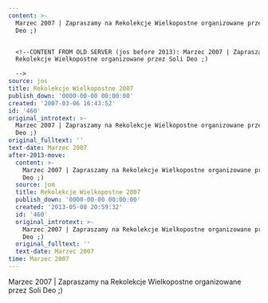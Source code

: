 ```yaml
---
content: >-
  Marzec 2007 | Zapraszamy na Rekolekcje Wielkopostne organizowane przez Soli
  Deo ;)


  <!--CONTENT FROM OLD SERVER (jos before 2013): Marzec 2007 | Zapraszamy na
  Rekolekcje Wielkopostne organizowane przez Soli Deo ;) 

  -->
source: jos
title: Rekolekcje Wielkopostne 2007
publish_down: '0000-00-00 00:00:00'
created: '2007-03-06 16:43:52'
id: '460'
original_introtext: >-
  Marzec 2007 | Zapraszamy na Rekolekcje Wielkopostne organizowane przez Soli
  Deo ;) 
original_fulltext: ''
text-date: Marzec 2007
after-2013-move:
  content: >-
    Marzec 2007 | Zapraszamy na Rekolekcje Wielkopostne organizowane przez Soli
    Deo ;)
  source: jom
  title: Rekolekcje Wielkopostne 2007
  publish_down: '0000-00-00 00:00:00'
  created: '2013-05-08 20:59:32'
  id: '460'
  original_introtext: >-
    Marzec 2007 | Zapraszamy na Rekolekcje Wielkopostne organizowane przez Soli
    Deo ;)
  original_fulltext: ''
  text-date: Marzec 2007
time: Marzec 2007
---
```

Marzec 2007 | Zapraszamy na Rekolekcje Wielkopostne organizowane przez Soli Deo ;)

<!--CONTENT FROM OLD SERVER (jos before 2013): Marzec 2007 | Zapraszamy na Rekolekcje Wielkopostne organizowane przez Soli Deo ;) 
-->

<!--{{json:{"created_date":"2007-03-06 16:43:52","publish_down":"0000-00-00 00:00:00","id":"460"}}}-->